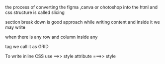 the process of converting the figma ,canva or ohotoshop into the html and css structure is called slicing 


section break down  is good approach while writing content and inside it we may write <div> <div>


when there is any row and column inside 
any <section> tag we call it as GRID





To write inline CSS use 
==>> style attribute 
===>> style 